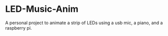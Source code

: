 # LED-Music-Anim
A personal project to animate a strip of LEDs using a usb mic, a piano, and a raspberry pi.
